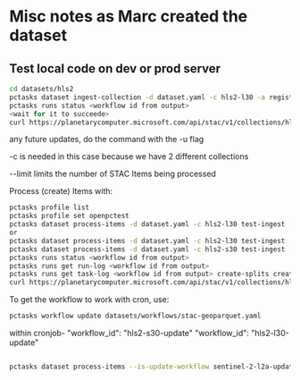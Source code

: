 # Misc notes as Marc created the dataset

## Test local code on dev or prod server

```bash
cd datasets/hls2
pctasks dataset ingest-collection -d dataset.yaml -c hls2-l30 -a registry pccomponents --submit
pctasks runs status <workflow id from output>
<wait for it to succeede>
curl https://planetarycomputer.microsoft.com/api/stac/v1/collections/hls2-l30
```

any future updates, do the command with the -u flag

-c is needed in this case because we have 2 different collections

--limit limits the number of STAC Items being processed

Process (create) Items with:

```bash
pctasks profile list
pctasks profile set openpctest
pctasks dataset process-items -d dataset.yaml -c hls2-l30 test-ingest -a registry pccomponents.azurecr.io --limit 100 --submit
or
pctasks dataset process-items -d dataset.yaml -c hls2-l30 test-ingest -a registry pccomponents.azurecr.io --submit
pctasks dataset process-items -d dataset.yaml -c hls2-s30 test-ingest -a registry pccomponents.azurecr.io --submit
pctasks runs status <workflow id from output>
pctasks runs get run-log <workflow id from output>
pctasks runs get task-log <workflow id from output> create-splits create-splits -p 0
curl https://planetarycomputer.microsoft.com/api/stac/v1/collections/hls2-l30/items
```

To get the workflow to work with cron, use:

```bash
pctasks workflow update datasets/workflows/stac-geoparquet.yaml
```

within cronjob-
"workflow_id": "hls2-s30-update"
"workflow_id": "hls2-l30-update"

```bash

pctasks dataset process-items --is-update-workflow sentinel-2-l2a-update -d datasets/sentinel-2/dataset.yaml -u

```